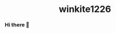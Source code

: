 <h1 align="center">winkite1226</h1>

### Hi there 👋

<!--
**winkite1226/winkite1226** is a ✨ _special_ ✨ repository because its `README.md` (this file) appears on your GitHub profile.

<h3>Introduce winkite1226</h3>
🔭 I'm currently studying Computer Science at Sookmyung Woman's University.
🌱 I'm currently learning React, Unity, Machine Learning.
📫 How to reach me : winkite1226@gmail.com
<h3>Tech Stack</h3>
<h3></h3>
Here are some ideas to get you started:

- 🔭 I’m currently working on ...
- 🌱 I’m currently learning ...
- 👯 I’m looking to collaborate on ...
- 🤔 I’m looking for help with ...
- 💬 Ask me about ...
- 📫 How to reach me: ...
- 😄 Pronouns: ...
- ⚡ Fun fact: ...
-->
